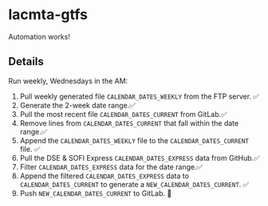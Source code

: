 # lacmta-gtfs

Automation works!

## Details

Run weekly, Wednesdays in the AM:

1. Pull weekly generated file `CALENDAR_DATES_WEEKLY` from the FTP server. ✅
2. Generate the 2-week date range.✅
3. Pull the most recent file `CALENDAR_DATES_CURRENT` from GitLab.✅
4. Remove lines from `CALENDAR_DATES_CURRENT` that fall within the date range.✅
5. Append the `CALENDAR_DATES_WEEKLY` file to the `CALENDAR_DATES_CURRENT` file. ✅
6. Pull the DSE & SOFI Express `CALENDAR_DATES_EXPRESS` data from GitHub.✅
7. Filter `CALENDAR_DATES_EXPRESS` data for the date range.✅
8. Append the filtered `CALENDAR_DATES_EXPRESS` data to `CALENDAR_DATES_CURRENT` to generate a `NEW_CALENDAR_DATES_CURRENT`. ✅
9. Push `NEW_CALENDAR_DATES_CURRENT` to GitLab. 🤷
